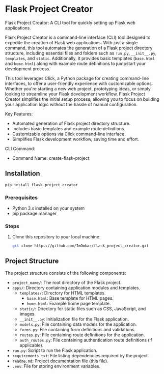 # Flask Project Creator

Flask Project Creator: A CLI tool for quickly setting up Flask web applications.

Flask Project Creator is a command-line interface (CLI) tool designed to expedite the creation of Flask web applications. With just a single command, this tool automates the generation of a Flask project directory structure, including essential files and folders such as `run.py`, `__init__.py`, `templates`, and `static`. Additionally, it provides basic templates (`base.html` and `home.html`) along with example route definitions to jumpstart your development process.

This tool leverages Click, a Python package for creating command-line interfaces, to offer a user-friendly experience with customizable options. Whether you're starting a new web project, prototyping ideas, or simply looking to streamline your Flask development workflow, Flask Project Creator simplifies the initial setup process, allowing you to focus on building your application logic without the hassle of manual configuration.

Key Features:
- Automated generation of Flask project directory structure.
- Includes basic templates and example route definitions.
- Customizable options via Click command-line interface.
- Simplifies Flask development workflow, saving time and effort.

CLI Command:
- Command Name: create-flask-project

## Installation

```python
pip install flask-project-creator
```

### Prerequisites
- Python 3.x installed on your system
- pip package manager

### Steps
1. Clone this repository to your local machine:
   ```bash
   git clone https://github.com/ImOmkar/flask_project_creator.git
   ```

## Project Structure

The project structure consists of the following components:

- `project_name/`: The root directory of the Flask project.
- `apps/`: Directory containing application modules and templates.
  - `templates/`: Directory for HTML templates.
    - `base.html`: Base template for HTML pages.
    - `home.html`: Example home page template.
  - `static/`: Directory for static files such as CSS, JavaScript, and images.
  - `__init__.py`: Initialization file for the Flask application.
  - `models.py`: File containing data models for the application.
  - `forms.py`: File containing form definitions and validations.
  - `routes.py`: File containing route definitions for the application.
  - `auth_routes.py`: File containing authentication route definitions (if applicable).
- `run.py`: Script to run the Flask application.
- `requirements.txt`: File listing dependencies required by the project.
- `readme.md`: Project documentation file (this file).
- `.env`: File for storing environment variables.


